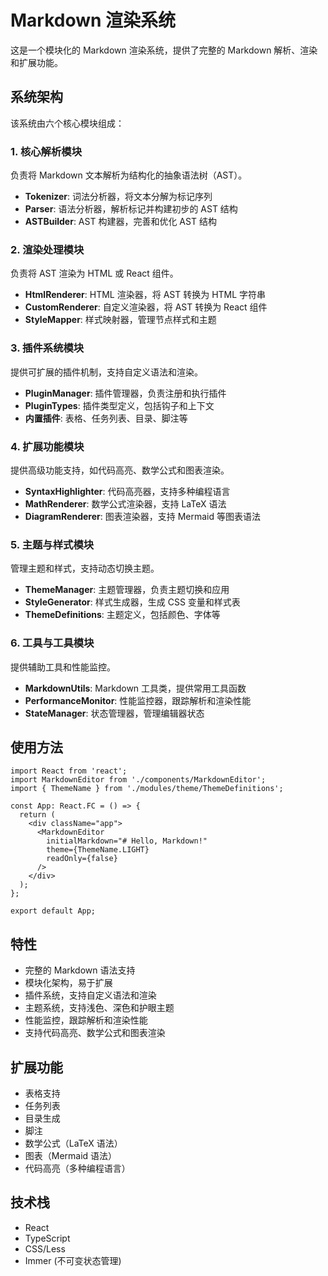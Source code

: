 # Markdown 渲染系统

这是一个模块化的 Markdown 渲染系统，提供了完整的 Markdown 解析、渲染和扩展功能。

## 系统架构

该系统由六个核心模块组成：

### 1. 核心解析模块

负责将 Markdown 文本解析为结构化的抽象语法树（AST）。

- **Tokenizer**: 词法分析器，将文本分解为标记序列
- **Parser**: 语法分析器，解析标记并构建初步的 AST 结构
- **ASTBuilder**: AST 构建器，完善和优化 AST 结构

### 2. 渲染处理模块

负责将 AST 渲染为 HTML 或 React 组件。

- **HtmlRenderer**: HTML 渲染器，将 AST 转换为 HTML 字符串
- **CustomRenderer**: 自定义渲染器，将 AST 转换为 React 组件
- **StyleMapper**: 样式映射器，管理节点样式和主题

### 3. 插件系统模块

提供可扩展的插件机制，支持自定义语法和渲染。

- **PluginManager**: 插件管理器，负责注册和执行插件
- **PluginTypes**: 插件类型定义，包括钩子和上下文
- **内置插件**: 表格、任务列表、目录、脚注等

### 4. 扩展功能模块

提供高级功能支持，如代码高亮、数学公式和图表渲染。

- **SyntaxHighlighter**: 代码高亮器，支持多种编程语言
- **MathRenderer**: 数学公式渲染器，支持 LaTeX 语法
- **DiagramRenderer**: 图表渲染器，支持 Mermaid 等图表语法

### 5. 主题与样式模块

管理主题和样式，支持动态切换主题。

- **ThemeManager**: 主题管理器，负责主题切换和应用
- **StyleGenerator**: 样式生成器，生成 CSS 变量和样式表
- **ThemeDefinitions**: 主题定义，包括颜色、字体等

### 6. 工具与工具模块

提供辅助工具和性能监控。

- **MarkdownUtils**: Markdown 工具类，提供常用工具函数
- **PerformanceMonitor**: 性能监控器，跟踪解析和渲染性能
- **StateManager**: 状态管理器，管理编辑器状态

## 使用方法

```tsx
import React from 'react';
import MarkdownEditor from './components/MarkdownEditor';
import { ThemeName } from './modules/theme/ThemeDefinitions';

const App: React.FC = () => {
  return (
    <div className="app">
      <MarkdownEditor
        initialMarkdown="# Hello, Markdown!"
        theme={ThemeName.LIGHT}
        readOnly={false}
      />
    </div>
  );
};

export default App;
```

## 特性

- 完整的 Markdown 语法支持
- 模块化架构，易于扩展
- 插件系统，支持自定义语法和渲染
- 主题系统，支持浅色、深色和护眼主题
- 性能监控，跟踪解析和渲染性能
- 支持代码高亮、数学公式和图表渲染

## 扩展功能

- 表格支持
- 任务列表
- 目录生成
- 脚注
- 数学公式（LaTeX 语法）
- 图表（Mermaid 语法）
- 代码高亮（多种编程语言）

## 技术栈

- React
- TypeScript
- CSS/Less
- Immer (不可变状态管理)
